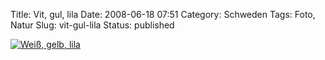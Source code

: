 Title: Vit, gul, lila
Date: 2008-06-18 07:51
Category: Schweden
Tags: Foto, Natur
Slug: vit-gul-lila
Status: published

[![Weiß, gelb,
lila](/pic/vittgullila_s.jpg "Weiß, gelb, lila")](/pic/vittgullila_l.jpg)

